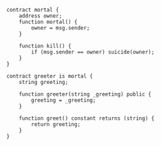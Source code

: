 	contract mortal {
		address owner;
		function mortal() {
			owner = msg.sender;
		}
	
		function kill() {
			if (msg.sender == owner) suicide(owner);
		}
	}

	contract greeter is mortal {
		string greeting;

		function greeter(string _greeting) public {
			greeting = _greeting;
		}

		function greet() constant returns (string) {
			return greeting;
		}
	}
